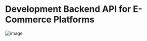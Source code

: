 # Development Backend API for E-Commerce Platforms


![image](https://github.com/user-attachments/assets/a32053bb-f72a-4787-953b-ae4e6fd6730f)
